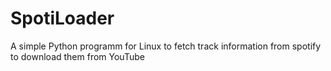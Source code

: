 # SpotiLoader
A simple Python programm for Linux to fetch track information from spotify to download them from YouTube
